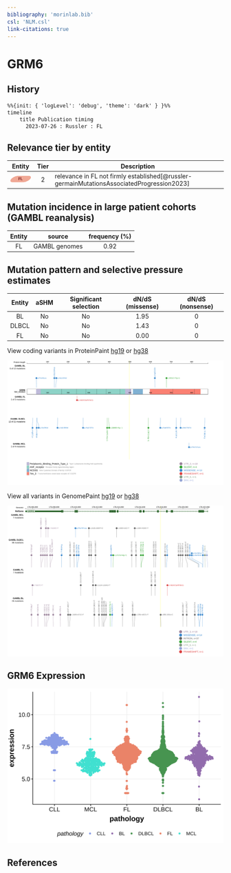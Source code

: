 ```yaml
---
bibliography: 'morinlab.bib'
csl: 'NLM.csl'
link-citations: true
---
```

# GRM6

## History
```mermaid
%%{init: { 'logLevel': 'debug', 'theme': 'dark' } }%%
timeline
    title Publication timing
      2023-07-26 : Russler : FL
```

## Relevance tier by entity

|Entity|Tier|Description                           |
|:------:|:----:|--------------------------------------|
|![FL](images/icons/FL_tier2.png)    |2   |relevance in FL not firmly established[@russler-germainMutationsAssociatedProgression2023]|

## Mutation incidence in large patient cohorts (GAMBL reanalysis)

|Entity|source       |frequency (%)|
|:------:|:-------------:|:-------------:|
|FL    |GAMBL genomes|0.92         |

## Mutation pattern and selective pressure estimates

|Entity|aSHM|Significant selection|dN/dS (missense)|dN/dS (nonsense)|
|:------:|:----:|:---------------------:|:----------------:|:----------------:|
|BL    |No  |No                   |1.95            |0               |
|DLBCL |No  |No                   |1.43            |0               |
|FL    |No  |No                   |0.00            |0               |




View coding variants in ProteinPaint [hg19](https://morinlab.github.io/LLMPP/GAMBL/GRM6_protein.html)  or [hg38](https://morinlab.github.io/LLMPP/GAMBL/GRM6_protein_hg38.html)

![](images/proteinpaint/GRM6_NM_000843.svg)

View all variants in GenomePaint [hg19](https://morinlab.github.io/LLMPP/GAMBL/GRM6.html)  or [hg38](https://morinlab.github.io/LLMPP/GAMBL/GRM6_hg38.html)

![](images/proteinpaint/GRM6.svg)

## GRM6 Expression
![](images/gene_expression/GRM6_by_pathology.svg)
<!-- ORIGIN: russler-germainMutationsAssociatedProgression2023a -->
<!-- FL: russler-germainMutationsAssociatedProgression2023b -->

## References

